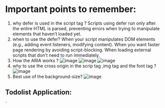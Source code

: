 # Important points to remember:

1. why defer is used in the script tag ?
  Scripts using defer run only after the entire HTML is parsed, preventing errors when trying to manipulate elements that haven’t loaded yet.
2. when to use the defer?
   When your script manipulates DOM elements (e.g., adding event listeners, modifying content).
When you want faster page rendering by avoiding script-blocking.
When loading external scripts that don’t need to run immediately.
3. How the ARIA works ?
![image](https://github.com/user-attachments/assets/9124af55-c847-48d5-a83c-a42f26e99324)
![image](https://github.com/user-attachments/assets/ebd0eccf-95a7-41e9-a007-65f71249e76a)
![image](https://github.com/user-attachments/assets/571a911f-2976-46b9-963b-cf9e9890a735)
5. why to use the cross origin in the scrip tag ,img tag and the font tag ?
   ![image](https://github.com/user-attachments/assets/3985a632-a29d-4669-ad35-3569b6b654e1)
6. Best use of the background-size?
     ![image](https://github.com/user-attachments/assets/7e77ba28-4a72-4d63-9323-9a8e0d51cbda)




## Todolist Application:
```
`
